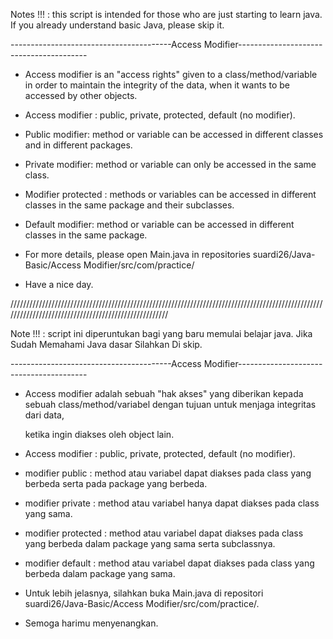 Notes !!! : this script is intended for those who are just starting to learn java. If you already understand basic Java, please skip it.

----------------------------------------Access Modifier----------------------------------------

- Access modifier is an "access rights" given to a class/method/variable in order to maintain the integrity of the data, when it wants to be accessed by other objects.
        
- Access modifier : public, private, protected, default (no modifier).
        
- Public modifier: method or variable can be accessed in different classes and in different packages.

- Private modifier: method or variable can only be accessed in the same class.

- Modifier protected : methods or variables can be accessed in different classes in the same package and their subclasses.

- Default modifier: method or variable can be accessed in different classes in the same package.

- For more details, please open Main.java in repositories suardi26/Java-Basic/Access Modifier/src/com/practice/

- Have a nice day.

/////////////////////////////////////////////////////////////////////////////////////////////////////////////////////////////////////////////////////

Note !!! : script ini diperuntukan bagi yang baru memulai belajar java. Jika Sudah Memahami Java dasar Silahkan Di skip.

----------------------------------------Access Modifier----------------------------------------

- Access modifier adalah sebuah "hak akses" yang diberikan kepada sebuah class/method/variabel dengan tujuan untuk menjaga integritas dari data, 
  
  ketika ingin diakses oleh object lain.
        
- Access modifier : public, private, protected, default (no modifier).
        
- modifier public    : method atau variabel dapat diakses pada class yang berbeda serta pada package yang berbeda.

- modifier private   : method atau variabel hanya dapat diakses pada class yang sama.

- modifier protected : method atau variabel dapat diakses pada class yang berbeda dalam package yang sama serta subclassnya.

- modifier default   : method atau variabel dapat diakses pada class yang berbeda dalam package yang sama. 

- Untuk lebih jelasnya, silahkan buka Main.java di repositori suardi26/Java-Basic/Access Modifier/src/com/practice/.

- Semoga harimu menyenangkan.
